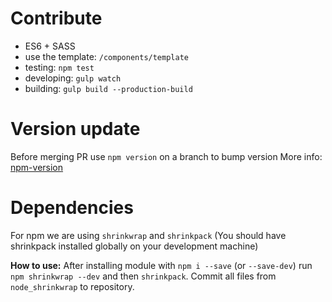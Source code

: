 # Contribute

- ES6 + SASS
- use the template: `/components/template`
- testing: `npm test`
- developing: `gulp watch`
- building: `gulp build --production-build`

# Version update

Before merging PR use `npm version` on a branch to bump version
More info: [npm-version](https://docs.npmjs.com/cli/version)

# Dependencies

For npm we are using `shrinkwrap` and `shrinkpack`
(You should have shrinkpack installed globally on your development machine)

**How to use:**
After installing module with `npm i --save` (or `--save-dev`) run `npm shrinkwrap --dev` and then `shrinkpack`.
Commit all files from `node_shrinkwrap` to repository.
